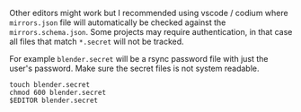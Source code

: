 Other editors might work but I recommended using vscode / codium where `mirrors.json` file will automatically be checked against the `mirrors.schema.json`. Some projects may require authentication, in that case all files that match `*.secret` will not be tracked.

For example `blender.secret` will be a rsync password file with just the user's password. Make sure the secret files is not system readable.

```
touch blender.secret
chmod 600 blender.secret
$EDITOR blender.secret
```